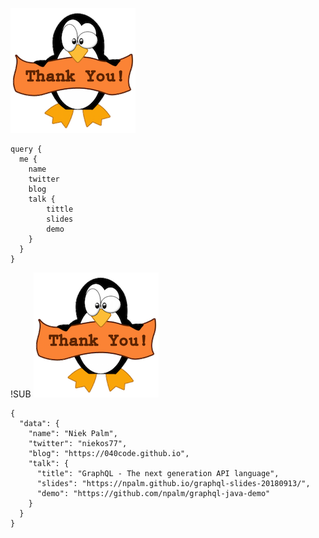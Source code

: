 ![thanks](images/tux.png)


```
query {  
  me {
    name
    twitter
    blog
    talk {
        tittle
        slides
        demo
    }
  }
}

```

!SUB
![thanks](images/tux.png)

```
{
  "data": {
    "name": "Niek Palm",
    "twitter": "niekos77",
    "blog": "https://040code.github.io",
    "talk": {
      "title": "GraphQL - The next generation API language",
      "slides": "https://npalm.github.io/graphql-slides-20180913/",
      "demo": "https://github.com/npalm/graphql-java-demo"
    }
  }
}
```

